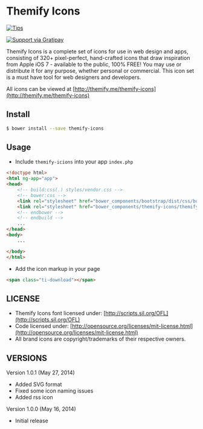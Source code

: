 Themify Icons
=============
[![Tips](https://img.shields.io/gratipay/lykmapipo.svg)](https://gratipay.com/lykmapipo/)

[![Support via Gratipay](https://cdn.rawgit.com/gratipay/gratipay-badge/2.3.0/dist/gratipay.svg)](https://gratipay.com/lykmapipo/)

Themify Icons is a complete set of icons for use in web design and apps, consisting of 320+ pixel-perfect, hand-crafted icons that draw inspiration from Apple iOS 7 - available to the public, 100% FREE! You may use or distribute it for any purpose, whether personal or commercial. This icon set is a must have tool for web designers and developers.

All icons can be viewed at [http://themify.me/themify-icons](http://themify.me/themify-icons)

## Install
```sh
$ bower install --save themify-icons
```

## Usage
- Include `themify-icions` into your app `index.php` 
```html
<!doctype html>
<html ng-app="app">
<head>
    <!-- build:css(.) styles/vendor.css -->
    <!-- bower:css -->
    <link rel="stylesheet" href="bower_components/bootstrap/dist/css/bootstrap.css" />
    <link rel="stylesheet" href="bower_components/themify-icons/themify-icons.css" />
    <!-- endbower -->
    <!-- endbuild -->
    ...
</head>
<body>
    ...

</body>
</html>
```

- Add the icon markup in your page
```html
<span class="ti-download"></span>
```

## LICENSE

- Themify Icons font licensed under: [http://scripts.sil.org/OFL](http://scripts.sil.org/OFL)
- Code licensed under: [http://opensource.org/licenses/mit-license.html](http://opensource.org/licenses/mit-license.html)
- All brand icons are copyright/trademarks of their respective owners.


## VERSIONS

Version 1.0.1 (May 27, 2014)
- Added SVG format
- Fixed some icon naming issues
- Added rss icon

Version 1.0.0 (May 16, 2014)
- Initial release